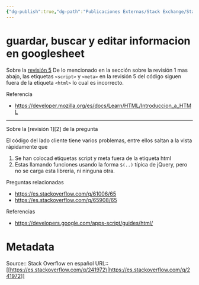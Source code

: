 ```yaml
---
{"dg-publish":true,"dg-path":"Publicaciones Externas/Stack Exchange/Stack Overflow en español/es.stackoverflow.com-241972.md","permalink":"/publicaciones-externas/stack-exchange/stack-overflow-en-espanol/es-stackoverflow-com-241972/","title":"guardar, buscar y editar informacion en googlesheet","hide":true,"noteIcon":"\"0\"","created":"2024-04-03T12:49:10.728-06:00","updated":"2024-04-05T16:43:54.954-06:00"}
---
```


# guardar, buscar y editar informacion en googlesheet

Sobre la [revisión 5][1]
De lo mencionado en la sección sobre la revisión 1 mas abajo, las etiquetas `<script>` y `<meta>` en la revisión 5 del código siguen fuera de la etiqueta `<html>` lo cual es incorrecto.

Referencia

- https://developer.mozilla.org/es/docs/Learn/HTML/Introduccion_a_HTML

<hr>
Sobre la [revisión 1][2] de la pregunta

El código del lado cliente tiene varios problemas, entre ellos saltan a la vista rápidamente que

1. Se han colocad etiquetas script y meta fuera de la etiqueta html
2. Estas llamando funciones usando la forma `$(..)` típica de jQuery, pero no se carga esta librería, ni ninguna otra.

Preguntas relacionadas

- https://es.stackoverflow.com/q/61006/65
- https://es.stackoverflow.com/q/65908/65

Referencias

- https://developers.google.com/apps-script/guides/html/


  [1]: https://es.stackoverflow.com/revisions/241544/5
  [2]: https://es.stackoverflow.com/revisions/241544/1

# Metadata
Source:: Stack Overflow en español
URL:: [[https://es.stackoverflow.com/q/241972\|https://es.stackoverflow.com/q/241972]]

